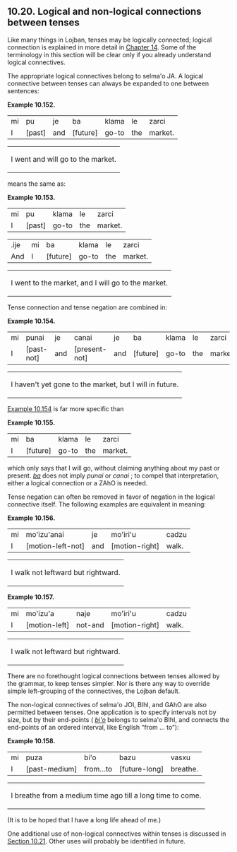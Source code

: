 <a id="section-connected-tenses"></a>10.20. <a id="c10s20"></a>Logical and non-logical connections between tenses
-----------------------------------------------------------------------------------------------------------------

Like many things in Lojban, tenses may be logically connected; logical connection is explained in more detail in [Chapter 14](../chapter-connectives). Some of the terminology in this section will be clear only if you already understand logical connectives.

<a id="id-1.11.22.3.1" class="indexterm"></a><a id="id-1.11.22.3.2" class="indexterm"></a><a id="id-1.11.22.3.3" class="indexterm"></a><a id="id-1.11.22.3.4" class="indexterm"></a>The appropriate logical connectives belong to selma'o JA. A logical connective between tenses can always be expanded to one between sentences:

<div class="interlinear-gloss-example example">
<a id="example-random-id-XAj7"></a>

**Example 10.152. <a id="c10e20d1"></a>** 

<table class="interlinear-gloss"><colgroup></colgroup><tbody><tr class="jbo"><td>mi</td><td>pu</td><td>je</td><td>ba</td><td>klama</td><td>le</td><td>zarci</td></tr><tr class="gloss"><td>I</td><td>[past]</td><td>and</td><td>[future]</td><td>go-to</td><td>the</td><td>market.</td></tr></tbody></table>

<table class="interlinear-gloss"><tbody><tr class="para"><td colspan="12321"><p class="natlang">I went and will go to the market.</p></td></tr></tbody></table>

</div>  

means the same as:

<div class="interlinear-gloss-example example">
<a id="example-random-id-BWI5"></a>

**Example 10.153. <a id="c10e20d2"></a>** 

<table class="interlinear-gloss"><colgroup></colgroup><tbody><tr class="jbo"><td>mi</td><td>pu</td><td>klama</td><td>le</td><td>zarci</td></tr><tr class="gloss"><td>I</td><td>[past]</td><td>go-to</td><td>the</td><td>market.</td></tr></tbody></table>

<table class="interlinear-gloss"><colgroup></colgroup><tbody><tr class="jbo"><td>.ije</td><td>mi</td><td>ba</td><td>klama</td><td>le</td><td>zarci</td></tr><tr class="gloss"><td>And</td><td>I</td><td>[future]</td><td>go-to</td><td>the</td><td>market.</td></tr></tbody></table>

<table class="interlinear-gloss"><tbody><tr class="para"><td colspan="12321"><p class="natlang">I went to the market, and I will go to the market.</p></td></tr></tbody></table>

</div>  

<a id="id-1.11.22.7.1" class="indexterm"></a>Tense connection and tense negation are combined in:

<div class="interlinear-gloss-example example">
<a id="example-random-id-Tuz1"></a>

**Example 10.154. <a id="c10e20d3"></a>** 

<table class="interlinear-gloss"><colgroup></colgroup><tbody><tr class="jbo"><td>mi</td><td>punai</td><td>je</td><td>canai</td><td>je</td><td>ba</td><td>klama</td><td>le</td><td>zarci</td></tr><tr class="gloss"><td>I</td><td>[past-not]</td><td>and</td><td>[present-not]</td><td>and</td><td>[future]</td><td>go-to</td><td>the</td><td>market.</td></tr></tbody></table>

<table class="interlinear-gloss"><tbody><tr class="para"><td colspan="12321"><p class="natlang">I haven't yet gone to the market, but I will in future.</p></td></tr></tbody></table>

</div>  

[Example 10.154](../section-connected-tenses#example-random-id-Tuz1) is far more specific than

<div class="interlinear-gloss-example example">
<a id="example-random-id-J5jJ"></a>

**Example 10.155. <a id="c10e20d4"></a>** 

<table class="interlinear-gloss"><colgroup></colgroup><tbody><tr class="jbo"><td>mi</td><td>ba</td><td>klama</td><td>le</td><td>zarci</td></tr><tr class="gloss"><td>I</td><td>[future]</td><td>go-to</td><td>the</td><td>market.</td></tr></tbody></table>

</div>  

which only says that I will go, without claiming anything about my past or present. _<a id="id-1.11.22.11.1.1" class="indexterm"></a>[_ba_](../go01#valsi-ba)_ does not imply _<a id="id-1.11.22.11.2.1" class="indexterm"></a>punai_ or _<a id="id-1.11.22.11.3.1" class="indexterm"></a>canai_ ; to compel that interpretation, either a logical connection or a ZAhO is needed.

<a id="id-1.11.22.12.1" class="indexterm"></a>Tense negation can often be removed in favor of negation in the logical connective itself. The following examples are equivalent in meaning:

<div class="interlinear-gloss-example example">
<a id="example-random-id-qErC"></a>

**Example 10.156. <a id="c10e20d5"></a>** 

<table class="interlinear-gloss"><colgroup></colgroup><tbody><tr class="jbo"><td>mi</td><td>mo'izu'anai</td><td>je</td><td>mo'iri'u</td><td>cadzu</td></tr><tr class="gloss"><td>I</td><td>[motion-left-not]</td><td>and</td><td>[motion-right]</td><td>walk.</td></tr></tbody></table>

<table class="interlinear-gloss"><tbody><tr class="para"><td colspan="12321"><p class="natlang">I walk not leftward but rightward.</p></td></tr></tbody></table>

</div>  
<div class="interlinear-gloss-example example">
<a id="example-random-id-qeRL"></a>

**Example 10.157. <a id="c10e20d6"></a>** 

<table class="interlinear-gloss"><colgroup></colgroup><tbody><tr class="jbo"><td>mi</td><td>mo'izu'a</td><td>naje</td><td>mo'iri'u</td><td>cadzu</td></tr><tr class="gloss"><td>I</td><td>[motion-left]</td><td>not-and</td><td>[motion-right]</td><td>walk.</td></tr></tbody></table>

<table class="interlinear-gloss"><tbody><tr class="para"><td colspan="12321"><p class="natlang">I walk not leftward but rightward.</p></td></tr></tbody></table>

</div>  

<a id="id-1.11.22.15.1" class="indexterm"></a><a id="id-1.11.22.15.2" class="indexterm"></a>There are no forethought logical connections between tenses allowed by the grammar, to keep tenses simpler. Nor is there any way to override simple left-grouping of the connectives, the Lojban default.

<a id="id-1.11.22.16.1" class="indexterm"></a><a id="id-1.11.22.16.2" class="indexterm"></a><a id="id-1.11.22.16.3" class="indexterm"></a><a id="id-1.11.22.16.4" class="indexterm"></a>The non-logical connectives of selma'o JOI, BIhI, and GAhO are also permitted between tenses. One application is to specify intervals not by size, but by their end-points ( _<a id="id-1.11.22.16.5.1" class="indexterm"></a>[_bi'o_](../go01#valsi-biho)_ belongs to selma'o BIhI, and connects the end-points of an ordered interval, like English “from ... to”):

<div class="interlinear-gloss-example example">
<a id="example-random-id-KQUM"></a>

**Example 10.158. <a id="c10e20d7"></a>** 

<table class="interlinear-gloss"><colgroup></colgroup><tbody><tr class="jbo"><td>mi</td><td>puza</td><td>bi'o</td><td>bazu</td><td>vasxu</td></tr><tr class="gloss"><td>I</td><td>[past-medium]</td><td>from…to</td><td>[future-long]</td><td>breathe.</td></tr></tbody></table>

<table class="interlinear-gloss"><tbody><tr class="para"><td colspan="12321"><p class="natlang">I breathe from a medium time ago till a long time to come.</p></td></tr></tbody></table>

</div>  

(It is to be hoped that I have a long life ahead of me.)

One additional use of non-logical connectives within tenses is discussed in [Section 10.21](../section-sub-events). Other uses will probably be identified in future.